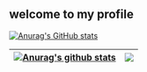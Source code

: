 ## welcome to my profile
[![Anurag's GitHub stats](https://github-readme-stats.vercel.app/api?username=Vulpes94&show_icons=true&theme=highcontrast)](https://github.com/anuraghazra/github-readme-stats)


| <a href="https://github.com/anuraghazra/github-readme-stats"><img align="center" src="https://github-readme-stats.vercel.app/api?username=anuraghazra&show_icons=true&include_all_commits=true&theme=buefy&hide_border=true" alt="Anurag's github stats" /></a> | <a href="https://github.com/anuraghazra/github-readme-stats"><img align="center" src="https://github-readme-stats.vercel.app/api/top-langs/?username=anuraghazra&layout=compact&theme=buefy&hide_border=true" /></a> |
| ------------- | ------------- |


<!-- 내 레포지토리 pin설정-->
<!-- [![Readme Card](https://github-readme-stats.vercel.app/api/pin/?username=Vulpes94&repo=im2txt_model)](https://github.com/Vulpes94/im2txt_model) -->






